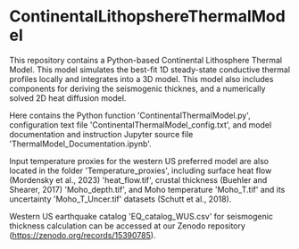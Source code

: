 # ContinentalLithopshereThermalModel
This repository contains a Python-based Continental Lithosphere Thermal Model. This model simulates the best-fit 1D steady-state conductive thermal profiles locally and integrates into a 3D model. This model also includes components for deriving the seismogenic thicknes, and a numerically solved 2D heat diffusion model.

Here contains the Python function 'ContinentalThermalModel.py', configuration text file 'ContinentalThermalModel_config.txt', and model documentation and instruction Jupyter source file 'ThermalModel_Documentation.ipynb'. 

Input temperature proxies for the western US preferred model are also located in the folder 'Temperature_proxies', including surface heat flow (Mordensky et al., 2023) 'heat_flow.tif', crustal thickness (Buehler and Shearer, 2017) 'Moho_depth.tif', and Moho temperature 'Moho_T.tif' and its uncertainty 'Moho_T_Uncer.tif' datasets (Schutt et al., 2018).

Western US earthquake catalog 'EQ_catalog_WUS.csv' for seismogenic thickness calculation can be accessed at our Zenodo repository (https://zenodo.org/records/15390785).
